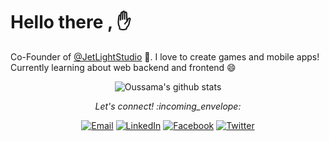 
# Hello there , :hand:

Co-Founder of [@JetLightStudio](https://github.com/JetLightStudio) 👯. I love to create games and mobile apps! Currently learning about web backend and frontend 😄

 <div align="center"><img align="center" src="https://github-readme-stats.vercel.app/api?username=oussamabonnor1&show_icons=true&theme=dracula&line_height=27" alt="Oussama's github stats"/></div>

<p align="center"> 
  <i> Let's connect! :incoming_envelope: </i>
</p>

<p align="center">
<a href="mailto:oussamabonnor@gmail.com" target="_blank"><img src="https://img.shields.io/badge/-Gmail-c14438?style=flat-square&logo=Gmail&logoColor=white" alt="Email"></a>
<a href="https://www.linkedin.com/in/oussama-bonnor" target="_blank"><img src="https://img.shields.io/badge/LinkedIn-%230077B5.svg?&style=flat-square&logo=linkedin&logoColor=white" alt="LinkedIn"></a>
<a href="https://www.facebook.com/oussama.bonnor.1" target="_blank"><img src="https://img.shields.io/badge/Facebook-%231877F2.svg?&style=flat-square&logo=facebook&logoColor=white" alt="Facebook"></a>
<a href="https://twitter.com/OussamaBonnor" target="_blank"><img src="https://img.shields.io/badge/-Twitter-1ca0f1?style=flat-square&labelColor=1ca0f1&logo=twitter&logoColor=white" alt="Twitter"></a>
</p> 

